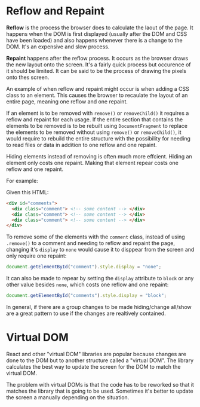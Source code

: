 # Reflow and Repaint

**Reflow** is the process the browser does to calculate the laout of the page. It happens when the DOM is first displayed (usually after the DOM and CSS have been loaded) and also happens whenever there is a change to the DOM. It's an expensive and slow process.

**Repaint** happens after the reflow process. It occurs as the browser draws the new layout onto the screen. It's a fairly quick process but occurence of it should be limited. It can be said to be the process of drawing the pixels onto thes screen.


An example of when reflow and repaint might occur is when adding a CSS class to an element. This causes the browser to recaulate the layout of an entire page, meaning one reflow and one repaint.


If an element is to be removed with `remove()` or `removeChild()` it requires a reflow and repaint for each usage. If the entire section that contains the elements to be removed is to be rebuilt using `DocumentFragment` to replace the elements to be removed without using `remove()` or `removeChild()`, it would require to rebuild the entire structure with the possibility for needing to read files or data in addition to one reflow and one repaint.

Hiding elements instead of removing is often much more effcient. Hiding an element only costs one repaint. Making that element repear costs one reflow and one repaint.

For example:

Given this HTML:

```html
<div id="comments">
  <div class="comment"> <!-- some content --> </div>
  <div class="comment"> <!-- some content --> </div>
  <div class="comment"> <!-- some content --> </div>
</div>
```
To remove some of the elements with the `comment` class, instead of using `.remove()` to a comment and needing to reflow and repaint the page, changing it's `display` to `none` would cause it to disppear from the screen and only require one repaint:

```js
document.getElementById("comment").style.display = "none";
```

It can also be made to repear by setting the `display` attribute to `block` or any other value besides `none`, which costs one reflow and one repaint:

```js
document.getElementById("comments").style.display = "block";
```

In general, if there are a group changes to be made hiding/change all/show are a great pattern to use if the changes are realtively contained.


# Virtual DOM

React and other "virtual DOM" libraries are popular because changes are done to the DOM but to another structure called a "virtual DOM". The library calculates the best way to update the screen for the DOM to match the virtual DOM.

The problem with virtual DOMs is that the code has to be reworked so that it matches the library that is going to be used. Sometimes it's better to update the screen a manually depending on the situation. 